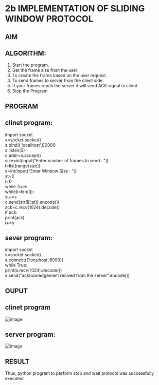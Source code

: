 # 2b IMPLEMENTATION OF SLIDING WINDOW PROTOCOL
## AIM
## ALGORITHM:
1. Start the program.
2. Get the frame size from the user
3. To create the frame based on the user request.
4. To send frames to server from the client side.
5. If your frames reach the server it will send ACK signal to client
6. Stop the Program
## PROGRAM

## clinet program:
import socket   
s=socket.socket()   
s.bind(('localhost',8000))    
s.listen(5)   
c,addr=s.accept()    
size=int(input("Enter number of frames to send : "))   
l=list(range(size))    
s=int(input("Enter Window Size : "))   
st=0   
i=0    
while True:   
 while(i<len(l)):    
 st+=s    
 c.send(str(l[i:st]).encode())   
 ack=c.recv(1024).decode()   
 if ack:   
 print(ack)   
 i+=s   
## sever program:
import socket   
s=socket.socket()    
s.connect(('localhost',8000))   
while True:     
 print(s.recv(1024).decode())    
 s.send("acknowledgement recived from the server".encode())    
 
## OUPUT
## clinet program
![image](https://github.com/kavisree86/2b_SLIDING_WINDOW_PROTOCOL/assets/145759687/30350234-4ca7-4d0d-9d90-c981888c746b) 

## server program:
![image](https://github.com/kavisree86/2b_SLIDING_WINDOW_PROTOCOL/assets/145759687/c96cc5f5-1a85-40b9-99cc-cc36d5ae2096)

## RESULT
Thus, python program to perform stop and wait protocol was successfully executed
